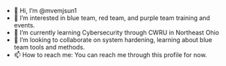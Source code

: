 - 👋 Hi, I’m @mvemjsun1
- 👀 I’m interested in blue team, red team, and purple team training and events.
- 🌱 I’m currently learning Cybersecurity through CWRU in Northeast Ohio  
- 💞️ I’m looking to collaborate on system hardening, learning about blue team tools and methods.
- 📫 How to reach me:  You can reach me through this profile for now.

<!---
mvemjsun1/mvemjsun1 is a ✨ special ✨ repository because its `README.md` (this file) appears on your GitHub profile.
You can click the Preview link to take a look at your changes.
--->
